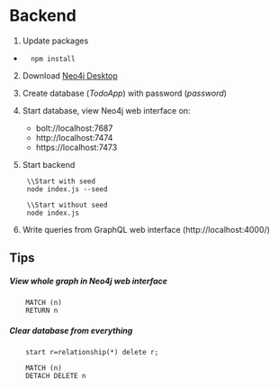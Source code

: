 # Backend


1. Update packages
-       npm install
2. Download [Neo4j Desktop](https://neo4j.com/download/neo4j-desktop/?edition=desktop&flavour=unix&release=1.2.3&offline=true)
3. Create database (*TodoApp*) with password (*password*)
4. Start database, view Neo4j web interface on:

    - bolt://localhost:7687
    - http://localhost:7474
    - https://localhost:7473
    
5. Start backend

        \\Start with seed
        node index.js --seed
        
        \\Start without seed
        node index.js

6. Write queries from GraphQL web interface (http://localhost:4000/)

## Tips

##### View whole graph in Neo4j web interface
        MATCH (n)
        RETURN n

##### Clear database from everything
        start r=relationship(*) delete r;

        MATCH (n)
        DETACH DELETE n